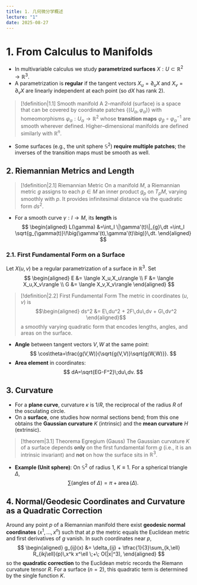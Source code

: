 ```yaml
---
title: 1. 几何微分学概述
lecture: "1"
date: 2025-08-27
---
```

# 1. From Calculus to Manifolds
- In multivariable calculus we study **parametrized surfaces** $X: U \subset \mathbb{R}^2 \to \mathbb{R}^3$.
- A parametrization is **regular** if the tangent vectors $X_u=\partial_u X$ and $X_v=\partial_v X$ are linearly independent at each point (so $dX$ has rank $2$).

> [!definition|1.1] Smooth manifold
> A $2$–manifold (surface) is a space that can be covered by coordinate patches $\{(U_\alpha,\varphi_\alpha)\}$ with homeomorphisms $\varphi_\alpha:U_\alpha\to\mathbb{R}^2$ whose **transition maps** $\varphi_\beta\circ\varphi_\alpha^{-1}$ are smooth wherever defined. Higher–dimensional manifolds are defined similarly with $\mathbb{R}^n$.

- Some surfaces (e.g., the unit sphere $\mathbb{S}^2$) **require multiple patches**; the inverses of the transition maps must be smooth as well.

## 2. Riemannian Metrics and Length

> [!definition|2.1] Riemannian Metric
> On a manifold $M$, a Riemannian metric $g$ assigns to each $p\in M$ an inner product $g_p$ on $T_pM$, varying smoothly with $p$. It provides infinitesimal distance via the quadratic form $ds^2$.

- For a smooth curve $\gamma:I\to M$, its **length** is
$$
\begin{aligned}
L(\gamma)
&=\int_I \|\gamma'(t)\|_{g}\,dt
=\int_I \sqrt{g_{\gamma(t)}\!\big(\gamma'(t),\gamma'(t)\big)}\,dt.
\end{aligned}
$$
### 2.1. First Fundamental Form on a Surface

Let $X(u,v)$ be a regular parametrization of a surface in $\mathbb{R}^3$. Set
$$
\begin{aligned}
E &= \langle X_u,X_u\rangle \\
F &= \langle X_u,X_v\rangle \\
G &= \langle X_v,X_v\rangle
\end{aligned}
$$

> [!definition|2.2] First Fundamental Form
> The metric in coordinates $(u,v)$ is
> $$\begin{aligned}
> ds^2 &= E\,du^2 + 2F\,du\,dv + G\,dv^2
> \end{aligned}$$
> a smoothly varying quadratic form that encodes lengths, angles, and areas on the surface.

- **Angle** between tangent vectors $V,W$ at the same point:
$$
\cos\theta=\frac{g(V,W)}{\sqrt{g(V,V)}\sqrt{g(W,W)}}.
$$
- **Area element** in coordinates:
$$
dA=\sqrt{EG-F^2}\;du\,dv.
$$

## 3. Curvature
- For a **plane curve**, curvature $\kappa$ is $1/R$, the reciprocal of the radius $R$ of the osculating circle.
- On a **surface**, one studies how normal sections bend; from this one obtains the **Gaussian curvature** $K$ (intrinsic) and the **mean curvature** $H$ (extrinsic).

> [!theorem|3.1] Theorema Egregium (Gauss) 
> The Gaussian curvature $K$ of a surface depends **only** on the first fundamental form $g$ (i.e., it is an intrinsic invariant) and **not** on how the surface sits in $\mathbb{R}^3$.

- **Example (Unit sphere)**: On $\mathbb{S}^2$ of radius $1$, $K\equiv 1$. For a spherical triangle $\Delta$,
$$
\sum \text{(angles of }\Delta\text{)}=\pi+\operatorname{area}(\Delta).
$$

## 4. Normal/Geodesic Coordinates and Curvature as a Quadratic Correction
Around any point $p$ of a Riemannian manifold there exist **geodesic normal coordinates** $(x^1,\dots,x^n)$ such that at $p$ the metric equals the Euclidean metric and first derivatives of $g$ vanish. In such coordinates near $p$,
$$
\begin{aligned}
g_{ij}(x) &= \delta_{ij} + \tfrac{1}{3}\sum_{k,\ell} R_{ikj\ell}(p)\,x^k x^\ell \;+\; O(|x|^3),
\end{aligned}
$$
so the **quadratic correction** to the Euclidean metric records the Riemann curvature tensor $R$. For a surface ($n=2$), this quadratic term is determined by the single function $K$.